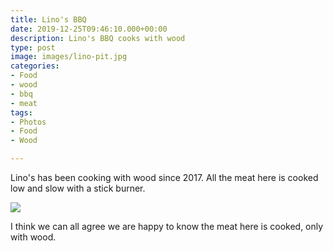 ```yaml
---
title: Lino's BBQ
date: 2019-12-25T09:46:10.000+00:00
description: Lino's BBQ cooks with wood
type: post
image: images/lino-pit.jpg
categories:
- Food
- wood
- bbq
- meat
tags:
- Photos
- Food
- Wood

---
```

Lino's has been cooking with wood since 2017. All the meat here is cooked low and slow with a stick burner.

![](/images/lino-split.jpg)

I think we can all agree we are happy to know the meat here is cooked, only with wood.